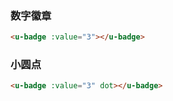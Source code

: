 

### 数字徽章

``` html
<u-badge :value="3"></u-badge>
```

### 小圆点

``` html
<u-badge :value="3" dot></u-badge>
```
